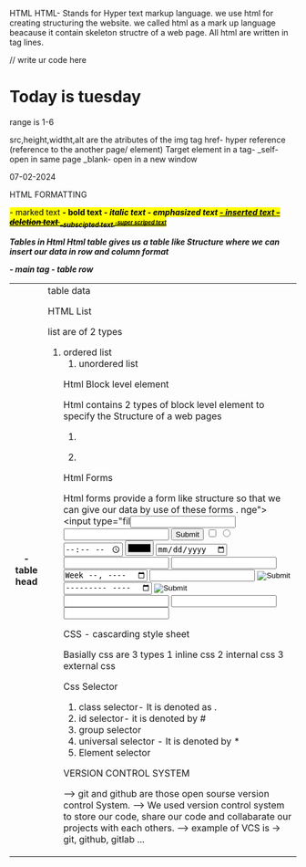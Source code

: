 HTML
HTML- Stands for Hyper text markup language.
we use html for creating structuring the website.
we called html as a mark up language beacause it contain skeleton structre of a web page.
All html are written in tag lines.
<!DOCTYPE html>
<html lang="en">
<head>
    <meta charset="UTF-8">
    <meta name="viewport" content="width=device-width, initial-scale=1.0">
    <title>Document</title>

</head>
<body>
    // write ur code here
    <h1>Today is tuesday</h1> range is 1-6
</body>
</html>

src,height,widtht,alt are the atributes of the img tag
href- hyper reference (reference to the another page/ element)
Target element in a tag- _self- open in same page 
_blank- open in a new window

07-02-2024

HTML FORMATTING

<mark> - marked text
<b> - bold text
<i> - italic text
<em> - emphasized text
<ins>- inserted text
<del> - deletion text
<sub>-subscipted text
<sup> -super scriped text

Tables in Html
Html table gives us a table like Structure where we can insert our data in row and column format
<table>- main  tag
<tr>- table row
<th>- table head
<td>table data

HTML List

list are of 2 types 
1. ordered list <ol>
2. unordered list<ul>

Html Block level element

Html contains 2 types of block level element to specify the Structure of a  web pages
 1. <p>
 2. <div>


Html Forms

Html forms provide a form like structure so that we can give our data by use of these forms .
nge">
<input type="fil<input type="text">
<input type="password">
<input type="submit">
<input type="checkbox">
<input type="radio">
<input type="time">
<input type="color">
<input type="date">
<input type="url">
<input type="search">
<input type="week">
<input type="email">
<input type="image">
<input type="month">
<input type="image">
<input type="rae">
<input type="tel">
<input type="number">




CSS - cascarding style sheet

 Basially css are 3 types 
 1 inline css
 2 internal css
 3 external css


Css Selector

1. class selector- It is denoted as .
2. id selector-  it is denoted by #
3. group selector
4. universal selector - It is denoted by *
5. Element selector

VERSION CONTROL SYSTEM

--> git and github are those open sourse version control System.
--> We used version control system to store our code, share our code and collabarate our projects with each others.
--> example of VCS is -> git, github, gitlab ...







